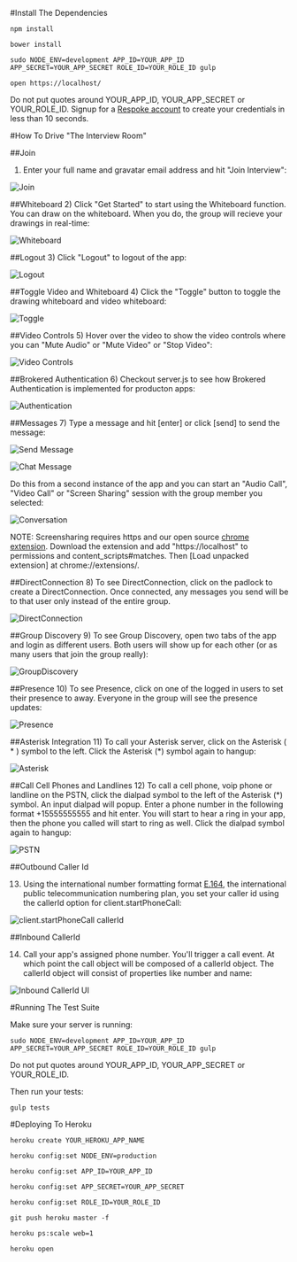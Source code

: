 #Install The Dependencies

```
npm install

bower install

sudo NODE_ENV=development APP_ID=YOUR_APP_ID APP_SECRET=YOUR_APP_SECRET ROLE_ID=YOUR_ROLE_ID gulp

open https://localhost/
```

Do not put quotes around YOUR_APP_ID, YOUR_APP_SECRET or YOUR_ROLE_ID. Signup for a [Respoke account](https://portal.respoke.io/#/signup) to create your credentials in less than 10 seconds.

#How To Drive "The Interview Room"

##Join
1) Enter your full name and gravatar email address and hit "Join Interview":

![Join](http://i.imgur.com/PoJYMMU.png)


##Whiteboard
2) Click "Get Started" to start using the Whiteboard function. You can draw on the whiteboard. When you do, the group will recieve your drawings in real-time:

![Whiteboard](http://i.imgur.com/AX169KX.png)


##Logout
3) Click "Logout" to logout of the app:

![Logout](http://i.imgur.com/eFpBWHR.png)


##Toggle Video and Whiteboard
4) Click the "Toggle" button to toggle the drawing whiteboard and video whiteboard:

![Toggle](http://i.imgur.com/gGuAjfg.png)


##Video Controls
5) Hover over the video to show the video controls where you can "Mute Audio" or "Mute Video" or "Stop Video":

![Video Controls](http://i.imgur.com/hQqf6XA.png)


##Brokered Authentication
6) Checkout server.js to see how Brokered Authentication is implemented for producton apps:

![Authentication](http://i.imgur.com/fZHpnPz.png)


##Messages
7) Type a message and hit [enter] or click [send] to send the message:

![Send Message](http://i.imgur.com/kb2vt70.png)

![Chat Message](http://i.imgur.com/85Ps9YC.png)

Do this from a second instance of the app and you can start an "Audio Call", "Video Call" or "Screen Sharing" session with the group member you selected:

![Conversation](http://i.imgur.com/Mz8gAa8.png)

NOTE: Screensharing requires https and our open source [chrome extension](https://github.com/respoke/respoke-chrome-screen-sharing-extension). Download the extension and add "https://localhost" to permissions and content_scripts#matches. Then [Load unpacked extension] at chrome://extensions/.


##DirectConnection
8) To see DirectConnection, click on the padlock to create a DirectConnection. Once connected, any messages you send will be to that user only instead of the entire group.

![DirectConnection](http://i.imgur.com/2Q0VdcQ.png)


##Group Discovery
9) To see Group Discovery, open two tabs of the app and login as different users. Both users will show up for each other (or as many users that join the group really):

![GroupDiscovery](http://i.imgur.com/zs5oybS.png)


##Presence
10) To see Presence, click on one of the logged in users to set their presence to away. Everyone in the group will see the presence updates:

![Presence](http://i.imgur.com/dt73vYm.png)


##Asterisk Integration
11) To call your Asterisk server, click on the Asterisk ( * ) symbol to the left. Click the Asterisk (*) symbol again to hangup:

![Asterisk](http://i.imgur.com/xew8mAc.png)


##Call Cell Phones and Landlines
12) To call a cell phone, voip phone or landline on the PSTN, click the dialpad symbol to the left of the Asterisk (*) symbol. An input dialpad will popup. Enter a phone number in the following format +15555555555 and hit enter. You will start to hear a ring in your app, then the phone you called will start to ring as well. Click the dialpad symbol again to hangup:

![PSTN](http://i.imgur.com/YDak4Vv.png)


##Outbound Caller Id

13) Using the international number formatting format [E.164](http://en.wikipedia.org/wiki/E.164#DNS_mapping_of_E.164_numbers), the international public telecommunication numbering plan, you set your caller id using the callerId option for client.startPhoneCall:

![client.startPhoneCall callerId](http://i.imgur.com/0F5Pvnb.png)

##Inbound CallerId

14) Call your app's assigned phone number. You'll trigger a call event. At which point the call object will be composed of a callerId object. The callerId object will consist of properties like number and name:

![Inbound CallerId UI](http://i.imgur.com/hCvySQy.png)


#Running The Test Suite

Make sure your server is running:

```
sudo NODE_ENV=development APP_ID=YOUR_APP_ID APP_SECRET=YOUR_APP_SECRET ROLE_ID=YOUR_ROLE_ID gulp
```

Do not put quotes around YOUR_APP_ID, YOUR_APP_SECRET or YOUR_ROLE_ID.

Then run your tests:
```
gulp tests
```


#Deploying To Heroku
```
heroku create YOUR_HEROKU_APP_NAME

heroku config:set NODE_ENV=production

heroku config:set APP_ID=YOUR_APP_ID

heroku config:set APP_SECRET=YOUR_APP_SECRET

heroku config:set ROLE_ID=YOUR_ROLE_ID

git push heroku master -f

heroku ps:scale web=1

heroku open
```